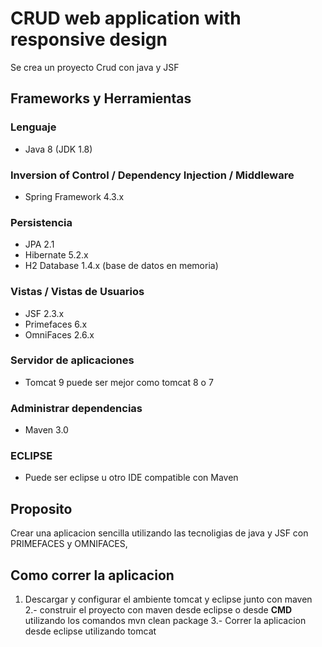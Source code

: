 
# CRUD web application with responsive design
Se crea un proyecto Crud con java y JSF

## Frameworks y Herramientas
### Lenguaje
* Java 8 (JDK 1.8)
### Inversion of Control / Dependency Injection / Middleware
* Spring Framework 4.3.x
### Persistencia
* JPA 2.1
* Hibernate 5.2.x
* H2 Database 1.4.x (base de datos en memoria)
### Vistas / Vistas de Usuarios
* JSF 2.3.x
* Primefaces 6.x
* OmniFaces 2.6.x
### Servidor de aplicaciones 
* Tomcat 9 puede ser mejor como tomcat 8 o 7
### Administrar dependencias
* Maven 3.0
### ECLIPSE 
* Puede ser eclipse u otro IDE compatible con Maven

## Proposito
Crear una aplicacion sencilla utilizando las tecnoligias de java y JSF con PRIMEFACES y OMNIFACES, 

## Como correr la aplicacion
1. Descargar y configurar el ambiente tomcat y eclipse junto con maven
2.- construir el proyecto con maven desde eclipse o desde **CMD** utilizando los comandos mvn clean package
3.- Correr la aplicacion desde eclipse utilizando tomcat 